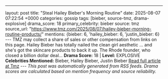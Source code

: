 ---
layout: post
title: "Steal Hailey Bieber's Morning Routine"
date: 2025-08-07 07:22:54 +0000
categories: gossip
tags: [bieber, source-tmz, drama-explosive]
drama_score: 18
primary_celebrity: bieber
source: tmz
source_url: "https://www.tmz.com/2025/08/07/hailey-bieber-morning-routine-products/"
mentions: {bieber: 6, 'hailey_bieber: 6, 'justin_bieber: 6} --- TMZ may collect a share of sales or other compensation from links on this page. Hailey Bieber has totally nailed the clean girl aesthetic ... and she's got the skincare products to back it up. The Rhode founder, who closed a billion dollar deal… **Drama Score:** 18 | **Level:** EXPLOSIVE **Celebrities Mentioned:** Bieber, Hailey Bieber, Justin Bieber [Read full article at Tmz](https://www.tmz.com/2025/08/07/hailey-bieber-morning-routine-products/) --- *This post was automatically generated from RSS feeds. Drama scores are calculated based on mention frequency and source reliability.*